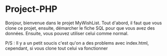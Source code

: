 # Project-PHP
Bonjour, bienvenue dans le projet MyWishList.
Tout d'abord, il faut que vous clone ce projet, ensuite, démarcher le fiche SQL pour que vous avez des données.
Ensuite, vous pouvez utiliser celui comme normal.

P/S : Il y a un petit soucis c'est qu'on a des problems avec index.html, cependant, si vous clone tout celui va fonctionner 

